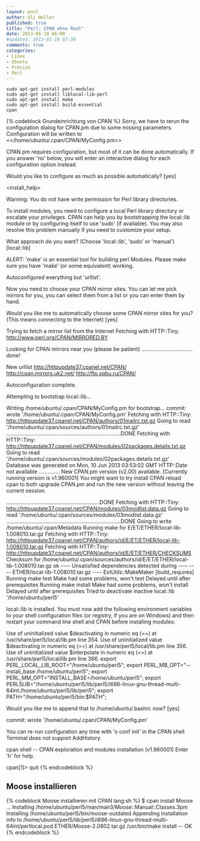 ```yaml
---
layout: post
author: Uli Heller
published: true
title: "Perl: CPAN ohne Root"
date: 2013-06-10 06:00
#updated: 2013-01-10 07:30
comments: true
categories: 
- Linux
- Ubuntu
- Precise
- Perl
---
```


    sudo apt-get install perl-modules
    sudo apt-get install liblocal-lib-perl
    sudo apt-get install make
    sudo apt-get install build-essential
    cpan

{% codeblock Grundeinrichtung von CPAN %}
Sorry, we have to rerun the configuration dialog for CPAN.pm due to
some missing parameters. Configuration will be written to
 <</home/ubuntu/.cpan/CPAN/MyConfig.pm>>


CPAN.pm requires configuration, but most of it can be done automatically.
If you answer 'no' below, you will enter an interactive dialog for each
configuration option instead.

Would you like to configure as much as possible automatically? [yes] 

 <install_help>

Warning: You do not have write permission for Perl library directories.

To install modules, you need to configure a local Perl library directory or
escalate your privileges.  CPAN can help you by bootstrapping the local::lib
module or by configuring itself to use 'sudo' (if available).  You may also
resolve this problem manually if you need to customize your setup.

What approach do you want?  (Choose 'local::lib', 'sudo' or 'manual')
 [local::lib] 

ALERT: 'make' is an essential tool for building perl Modules.
Please make sure you have 'make' (or some equivalent) working.

Autoconfigured everything but 'urllist'.

Now you need to choose your CPAN mirror sites.  You can let me
pick mirrors for you, you can select them from a list or you
can enter them by hand.

Would you like me to automatically choose some CPAN mirror
sites for you? (This means connecting to the Internet) [yes] 

Trying to fetch a mirror list from the Internet
Fetching with HTTP::Tiny:
http://www.perl.org/CPAN/MIRRORED.BY

Looking for CPAN mirrors near you (please be patient)
.................................. done!

New urllist
  http://httpupdate37.cpanel.net/CPAN/
  http://cpan.mirrors.uk2.net/
  http://ftp.spbu.ru/CPAN/

Autoconfiguration complete.

Attempting to bootstrap local::lib...

Writing /home/ubuntu/.cpan/CPAN/MyConfig.pm for bootstrap...
commit: wrote '/home/ubuntu/.cpan/CPAN/MyConfig.pm'
Fetching with HTTP::Tiny:
http://httpupdate37.cpanel.net/CPAN/authors/01mailrc.txt.gz
Going to read '/home/ubuntu/.cpan/sources/authors/01mailrc.txt.gz'
............................................................................DONE
Fetching with HTTP::Tiny:
http://httpupdate37.cpanel.net/CPAN/modules/02packages.details.txt.gz
Going to read '/home/ubuntu/.cpan/sources/modules/02packages.details.txt.gz'
  Database was generated on Mon, 10 Jun 2013 03:53:02 GMT
  HTTP::Date not available
..............
  New CPAN.pm version (v2.00) available.
  [Currently running version is v1.960001]
  You might want to try
    install CPAN
    reload cpan
  to both upgrade CPAN.pm and run the new version without leaving
  the current session.


..............................................................DONE
Fetching with HTTP::Tiny:
http://httpupdate37.cpanel.net/CPAN/modules/03modlist.data.gz
Going to read '/home/ubuntu/.cpan/sources/modules/03modlist.data.gz'
............................................................................DONE
Going to write /home/ubuntu/.cpan/Metadata
Running make for E/ET/ETHER/local-lib-1.008010.tar.gz
Fetching with HTTP::Tiny:
http://httpupdate37.cpanel.net/CPAN/authors/id/E/ET/ETHER/local-lib-1.008010.tar.gz
Fetching with HTTP::Tiny:
http://httpupdate37.cpanel.net/CPAN/authors/id/E/ET/ETHER/CHECKSUMS
Checksum for /home/ubuntu/.cpan/sources/authors/id/E/ET/ETHER/local-lib-1.008010.tar.gz ok
---- Unsatisfied dependencies detected during ----
----      ETHER/local-lib-1.008010.tar.gz     ----
    ExtUtils::MakeMaker [build_requires]
Running make test
  Make had some problems, won't test
  Delayed until after prerequisites
Running make install
  Make had some problems, won't install
  Delayed until after prerequisites
Tried to deactivate inactive local::lib '/home/ubuntu/perl5'

local::lib is installed. You must now add the following environment variables
to your shell configuration files (or registry, if you are on Windows) and
then restart your command line shell and CPAN before installing modules:

Use of uninitialized value $deactivating in numeric eq (==) at /usr/share/perl5/local/lib.pm line 354.
Use of uninitialized value $deactivating in numeric eq (==) at /usr/share/perl5/local/lib.pm line 356.
Use of uninitialized value $interpolate in numeric eq (==) at /usr/share/perl5/local/lib.pm line 366.
export PERL_LOCAL_LIB_ROOT="/home/ubuntu/perl5";
export PERL_MB_OPT="--install_base /home/ubuntu/perl5";
export PERL_MM_OPT="INSTALL_BASE=/home/ubuntu/perl5";
export PERL5LIB="/home/ubuntu/perl5/lib/perl5/i686-linux-gnu-thread-multi-64int:/home/ubuntu/perl5/lib/perl5";
export PATH="/home/ubuntu/perl5/bin:$PATH";

Would you like me to append that to /home/ubuntu/.bashrc now? [yes] 

commit: wrote '/home/ubuntu/.cpan/CPAN/MyConfig.pm'

You can re-run configuration any time with 'o conf init' in the CPAN shell
Terminal does not support AddHistory.

cpan shell -- CPAN exploration and modules installation (v1.960001)
Enter 'h' for help.

cpan[1]> quit
{% endcodeblock %}

## Moose installieren

{% codeblock Moose installieren mit CPAN lang:sh %}
$ cpan install Moose
...
Installing /home/ubuntu/perl5/man/man3/Moose::Manual::Classes.3pm
Installing /home/ubuntu/perl5/bin/moose-outdated
Appending installation info to /home/ubuntu/perl5/lib/perl5/i686-linux-gnu-thread-multi-64int/perllocal.pod
  ETHER/Moose-2.0802.tar.gz
  /usr/bin/make install  -- OK
{% endcodeblock %}
